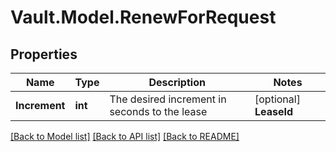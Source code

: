 # Vault.Model.RenewForRequest

## Properties

Name | Type | Description | Notes
------------ | ------------- | ------------- | -------------
**Increment** | **int** | The desired increment in seconds to the lease | [optional] **LeaseId** | **string** | The lease identifier to renew. This is included with a lease. | [optional] 

[[Back to Model list]](../README.md#documentation-for-models) [[Back to API list]](../README.md#documentation-for-api-endpoints) [[Back to README]](../README.md)

